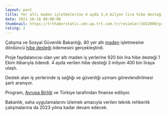 ```yaml
--- 
layout: post
title: Yer altı maden işletmelerine 4 ayda 3,4 milyon lira hibe desteği
date: 2021-10-18 00:00:00
thumbnail: https://trthaberstatic.cdn.wp.trt.com.tr/resimler/1652000/para-a-1652832.jpg
rating: 2
---
```

<p>
	Çalışma ve Sosyal Güvenlik Bakanlığı, 80 yer altı <a href="https://www.trthaber.com/etiket/maden/" target="_blank">maden</a> işletmesine dördüncü <a href="https://www.trthaber.com/etiket/hibe-destegi/" target="_blank">hibe desteği</a> ödemesini gerçekleştirdi.</p>
<p>
	Proje faydalanıcısı olan yer altı maden iş yerlerine 920 bin lira hibe desteği 1 Ekim itibarıyla ödendi. 4 ayda verilen hibe desteği 3 milyon 400 bin liraya ulaştı.</p>
<p>
	Destek alan iş yerlerinde iş sağlığı ve güvenliği uzmanı görevlendirilmesi şartı aranıyor.</p>
<p>
	Program, <a href="https://www.trthaber.com/etiket/avrupa-birligi/" target="_blank">Avrupa Birliği</a> ve Türkiye tarafından finanse ediliyor.</p>
<p>
	Bakanlık, saha uygulamalarını izlemek amacıyla verilen teknik rehberlik çalışmalarına da 2023 yılına kadar devam edecek. </p>